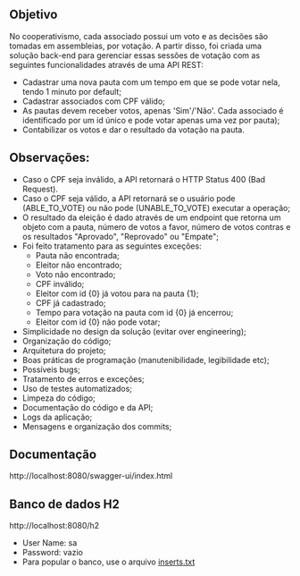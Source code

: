 ## Objetivo
No cooperativismo, cada associado possui um voto e as decisões são tomadas em assembleias, por votação. A partir disso, foi criada uma solução back-end para gerenciar essas sessões de votação com as seguintes funcionalidades através de uma API REST:
- Cadastrar uma nova pauta com um tempo em que se pode votar nela, tendo 1  minuto por default;
- Cadastrar associados com CPF válido;
- As pautas devem receber votos, apenas 'Sim'/'Não'. Cada associado é identificado por um id único e pode votar apenas uma vez por pauta);
- Contabilizar os votos e dar o resultado da votação na pauta.

## Observações:
- Caso o CPF seja inválido, a API retornará o HTTP Status 400 (Bad Request). 
- Caso o CPF seja válido, a API retornará se o usuário pode (ABLE_TO_VOTE) ou não pode (UNABLE_TO_VOTE) executar a operação;
- O resultado da eleição é dado através de um endpoint que retorna um objeto com a pauta, número de votos a favor, número de votos contras e os resultados "Aprovado", "Reprovado" ou "Empate";
- Foi feito tratamento para as seguintes exceções:
  - Pauta não encontrada;
  - Eleitor não encontrado;
  - Voto não encontrado;
  - CPF inválido;
  - Eleitor com id {0} já votou para na pauta {1};
  - CPF já cadastrado;
  - Tempo para votação na pauta com id {0} já encerrou;
  - Eleitor com id {0} não pode votar;
- Simplicidade no design da solução (evitar over engineering);
- Organização do código;
- Arquitetura do projeto;
- Boas práticas de programação (manutenibilidade, legibilidade etc);
- Possíveis bugs;
- Tratamento de erros e exceções;
- Uso de testes automatizados;
- Limpeza do código;
- Documentação do código e da API;
- Logs da aplicação;
- Mensagens e organização dos commits;

## Documentação
http://localhost:8080/swagger-ui/index.html

## Banco de dados H2
http://localhost:8080/h2
- User Name: sa
- Password: vazio
- Para popular o banco, use o arquivo [inserts.txt](assembly/src/main/resources/inserts.txt)
